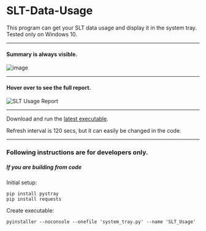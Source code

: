 # SLT-Data-Usage
This program can get your SLT data usage and display it in the system tray.
Tested only on Windows 10.

--------------------------------------

#### Summary is always visible.

![image](https://user-images.githubusercontent.com/12431727/128552259-83c8b8ea-4b40-476a-ad6d-f8761d81604a.png)

--------------------------------------

#### Hover over to see the full report.

![SLT Usage Report](https://user-images.githubusercontent.com/12431727/128612361-5a16e5c8-4857-4e9f-8283-acf9ce5e96b3.png)

--------------------------------------

Download and run the [latest executable](https://github.com/kmchmk/SLT-Data-Usage/releases/latest).

Refresh interval is 120 secs, but it can easily be changed in the code.

--------------------------------------

### Following instructions are for developers only.

##### If you are building from code

Initial setup:
```
pip install pystray
pip install requests
```

Create executable:
```
pyinstaller --noconsole --onefile 'system_tray.py' --name 'SLT_Usage'
```
